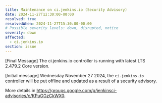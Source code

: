 ```yaml
---
title: Maintenance on ci.jenkins.io (Security Advisory)
date: 2024-11-27T12:30:00-00:00
resolved: true
resolvedWhen: 2024-11-27T15:30:00-00:00
# Possible severity levels: down, disrupted, notice
severity: down
affected:
  - ci.jenkins.io
section: issue
---
```


[Final Message]
The ci.jenkins.io controller is running with latest LTS 2.479.2 Core version.

[Initial message]
Wednesday November 27 2024, the `ci.jenkins.io` controller will be put offline and updated as a result of a security advisory.

More details in <https://groups.google.com/g/jenkinsci-advisories/c/KPuGGzCkWX0>.

